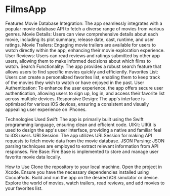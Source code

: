 # FilmsApp

Features
Movie Database Integration: The app seamlessly integrates with a popular movie database API to fetch a diverse range of movies from various genres.
Movie Details: Users can view comprehensive details about each movie, including its plot summary, release date, cast, runtime, and user ratings.
Movie Trailers: Engaging movie trailers are available for users to watch directly within the app, enhancing their movie exploration experience.
User Reviews: Users can read reviews and ratings submitted by other app users, allowing them to make informed decisions about which films to watch.
Search Functionality: The app provides a robust search feature that allows users to find specific movies quickly and efficiently.
Favorites List: Users can create a personalized favorites list, enabling them to keep track of the movies they wish to watch or have enjoyed in the past.
User Authentication: To enhance the user experience, the app offers secure user authentication, allowing users to sign up, log in, and access their favorite list across multiple devices.
Responsive Design: The app's interface is optimized for various iOS devices, ensuring a consistent and visually appealing user experience on iPhones.

Technologies Used
Swift: The app is primarily built using the Swift programming language, ensuring clean and efficient code.
UIKit: UIKit is used to design the app's user interface, providing a native and familiar feel to iOS users.
URLSession: The app utilizes URLSession for making API requests to fetch movie data from the movie database.
JSON Parsing: JSON parsing techniques are employed to extract relevant information from API responses.
Fire Base: Fire Base is implemented to store and manage user favorite movie data locally.

How to Use
Clone the repository to your local machine.
Open the project in Xcode.
Ensure you have the necessary dependencies installed using CocoaPods.
Build and run the app on the desired iOS simulator or device.
Explore the world of movies, watch trailers, read reviews, and add movies to your favorites list.
